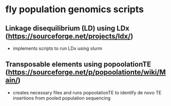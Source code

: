 # fly population genomics scripts

## Linkage disequilibrium (LD) using LDx (https://sourceforge.net/projects/ldx/)
* implements scripts to run LDx using slurm

## Transposable elements using popoolationTE (https://sourceforge.net/p/popoolationte/wiki/Main/)
* creates necessary files and runs popoolationTE to identify de novo TE insertions from pooled population sequencing

